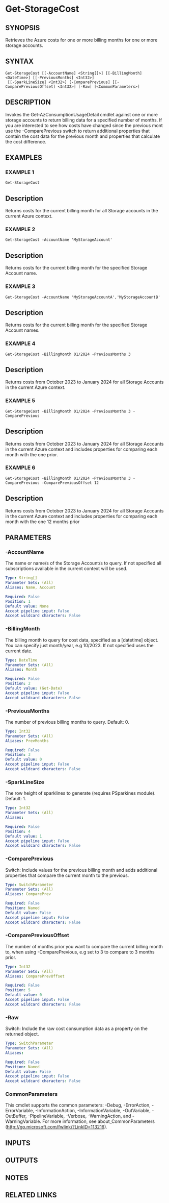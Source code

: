 # Get-StorageCost

## SYNOPSIS
Retrieves the Azure costs for one or more billing months for one or more storage accounts.

## SYNTAX

```
Get-StorageCost [[-AccountName] <String[]>] [[-BillingMonth] <DateTime>] [[-PreviousMonths] <Int32>]
 [[-SparkLineSize] <Int32>] [-ComparePrevious] [[-ComparePreviousOffset] <Int32>] [-Raw] [<CommonParameters>]
```

## DESCRIPTION
Invokes the Get-AzConsumptionUsageDetail cmdlet against one or more storage accounts to return billing data for a specified number of months.
If you are interested to see how costs have changed since the previous mont use the -ComparePrevious switch to return additional properties
that contain the cost data for the previous month and properties that calculate the cost difference.

## EXAMPLES

### EXAMPLE 1
```
Get-StorageCost
```

Description
-----------
Returns costs for the current billing month for all Storage accounts in the current Azure context.

### EXAMPLE 2
```
Get-StorageCost -AccountName 'MyStorageAccount'
```

Description
-----------
Returns costs for the current billing month for the specified Storage Account name.

### EXAMPLE 3
```
Get-StorageCost -AccountName 'MyStorageAccountA','MyStorageAccountB'
```

Description
-----------
Returns costs for the current billing month for the specified Storage Account names.

### EXAMPLE 4
```
Get-StorageCost -BillingMonth 01/2024 -PreviousMonths 3
```

Description
-----------
Returns costs from October 2023 to January 2024 for all Storage Accounts in the current Azure context.

### EXAMPLE 5
```
Get-StorageCost -BillingMonth 01/2024 -PreviousMonths 3 -ComparePrevious
```

Description
-----------
Returns costs from October 2023 to January 2024 for all Storage Accounts in the current Azure context and includes properties
for comparing each month with the one prior.

### EXAMPLE 6
```
Get-StorageCost -BillingMonth 01/2024 -PreviousMonths 3 -ComparePrevious -ComparePreviousOffset 12
```

Description
-----------
Returns costs from October 2023 to January 2024 for all Storage Accounts in the current Azure context and includes properties
for comparing each month with the one 12 months prior

## PARAMETERS

### -AccountName
The name or name/s of the Storage Account/s to query.
If not specified all subscriptions available in the current context will be used.

```yaml
Type: String[]
Parameter Sets: (All)
Aliases: Name, Account

Required: False
Position: 1
Default value: None
Accept pipeline input: False
Accept wildcard characters: False
```

### -BillingMonth
The billing month to query for cost data, specified as a \[datetime\] object.
You can specify just month/year, e.g 10/2023.
If not specified uses the current date.

```yaml
Type: DateTime
Parameter Sets: (All)
Aliases: Month

Required: False
Position: 2
Default value: (Get-Date)
Accept pipeline input: False
Accept wildcard characters: False
```

### -PreviousMonths
The number of previous billing months to query.
Default: 0.

```yaml
Type: Int32
Parameter Sets: (All)
Aliases: PrevMonths

Required: False
Position: 3
Default value: 0
Accept pipeline input: False
Accept wildcard characters: False
```

### -SparkLineSize
The row height of sparklines to generate (requires PSparkines module).
Default: 1.

```yaml
Type: Int32
Parameter Sets: (All)
Aliases:

Required: False
Position: 4
Default value: 1
Accept pipeline input: False
Accept wildcard characters: False
```

### -ComparePrevious
Switch: Include values for the previous billing month and adds additional properties that compare the current month to the previous.

```yaml
Type: SwitchParameter
Parameter Sets: (All)
Aliases: ComparePrev

Required: False
Position: Named
Default value: False
Accept pipeline input: False
Accept wildcard characters: False
```

### -ComparePreviousOffset
The number of months prior you want to compare the current billing month to, when using -ComparePrevious, e.g set to 3 to compare to 3 months prior.

```yaml
Type: Int32
Parameter Sets: (All)
Aliases: ComparePrevOffset

Required: False
Position: 5
Default value: 0
Accept pipeline input: False
Accept wildcard characters: False
```

### -Raw
Switch: Include the raw cost consumption data as a property on the returned object.

```yaml
Type: SwitchParameter
Parameter Sets: (All)
Aliases:

Required: False
Position: Named
Default value: False
Accept pipeline input: False
Accept wildcard characters: False
```

### CommonParameters
This cmdlet supports the common parameters: -Debug, -ErrorAction, -ErrorVariable, -InformationAction, -InformationVariable, -OutVariable, -OutBuffer, -PipelineVariable, -Verbose, -WarningAction, and -WarningVariable.
For more information, see about_CommonParameters (http://go.microsoft.com/fwlink/?LinkID=113216).

## INPUTS

## OUTPUTS

## NOTES

## RELATED LINKS
